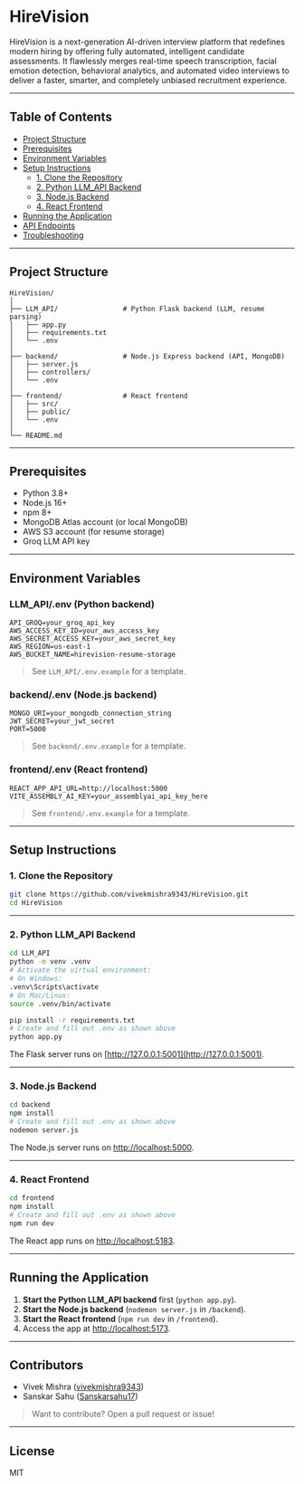 # HireVision

HireVision is a next-generation AI-driven interview platform that redefines modern hiring by offering fully automated, intelligent candidate assessments. It flawlessly merges real-time speech transcription, facial emotion detection, behavioral analytics, and automated video interviews to deliver a faster, smarter, and completely unbiased recruitment experience.

---

## Table of Contents

- [Project Structure](#project-structure)
- [Prerequisites](#prerequisites)
- [Environment Variables](#environment-variables)
- [Setup Instructions](#setup-instructions)
  - [1. Clone the Repository](#1-clone-the-repository)
  - [2. Python LLM_API Backend](#2-python-llm_api-backend)
  - [3. Node.js Backend](#3-nodejs-backend)
  - [4. React Frontend](#4-react-frontend)
- [Running the Application](#running-the-application)
- [API Endpoints](#api-endpoints)
- [Troubleshooting](#troubleshooting)

---

## Project Structure

```
HireVision/
│
├── LLM_API/                # Python Flask backend (LLM, resume parsing)
│   ├── app.py
│   ├── requirements.txt
│   └── .env
│
├── backend/                # Node.js Express backend (API, MongoDB)
│   ├── server.js
│   ├── controllers/
│   └── .env
│
├── frontend/               # React frontend
│   ├── src/
│   ├── public/
│   └── .env
│
└── README.md
```

---

## Prerequisites

- Python 3.8+
- Node.js 16+
- npm 8+
- MongoDB Atlas account (or local MongoDB)
- AWS S3 account (for resume storage)
- Groq LLM API key

---

## Environment Variables

### LLM_API/.env (Python backend)
```
API_GROQ=your_groq_api_key
AWS_ACCESS_KEY_ID=your_aws_access_key
AWS_SECRET_ACCESS_KEY=your_aws_secret_key
AWS_REGION=us-east-1
AWS_BUCKET_NAME=hirevision-resume-storage

```
> See `LLM_API/.env.example` for a template.

### backend/.env (Node.js backend)
```
MONGO_URI=your_mongodb_connection_string
JWT_SECRET=your_jwt_secret
PORT=5000
```
> See `backend/.env.example` for a template.

### frontend/.env (React frontend)
```
REACT_APP_API_URL=http://localhost:5000
VITE_ASSEMBLY_AI_KEY=your_assemblyai_api_key_here
```
> See `frontend/.env.example` for a template.

---

## Setup Instructions

### 1. Clone the Repository

```bash
git clone https://github.com/vivekmishra9343/HireVision.git
cd HireVision
```

---

### 2. Python LLM_API Backend

```bash
cd LLM_API
python -m venv .venv
# Activate the virtual environment:
# On Windows:
.venv\Scripts\activate
# On Mac/Linux:
source .venv/bin/activate

pip install -r requirements.txt
# Create and fill out .env as shown above
python app.py
```
The Flask server runs on [http://127.0.0.1:5001](http://127.0.0.1:5001).

---

### 3. Node.js Backend

```bash
cd backend
npm install
# Create and fill out .env as shown above
nodemon server.js
```
The Node.js server runs on [http://localhost:5000](http://localhost:5000).

---

### 4. React Frontend

```bash
cd frontend
npm install
# Create and fill out .env as shown above
npm run dev
```
The React app runs on [http://localhost:5183](http://localhost:5173).

---

## Running the Application

1. **Start the Python LLM_API backend** first (`python app.py`).
2. **Start the Node.js backend** (`nodemon server.js` in `/backend`).
3. **Start the React frontend** (`npm run dev` in `/frontend`).
4. Access the app at [http://localhost:5173](http://localhost:5173).

---

## Contributors

- Vivek Mishra ([vivekmishra9343](https://github.com/vivekmishra9343))
- Sanskar Sahu ([Sanskarsahu17](https://github.com/Sanskarsahu17))

> Want to contribute? Open a pull request or issue!

---

## License

MIT
